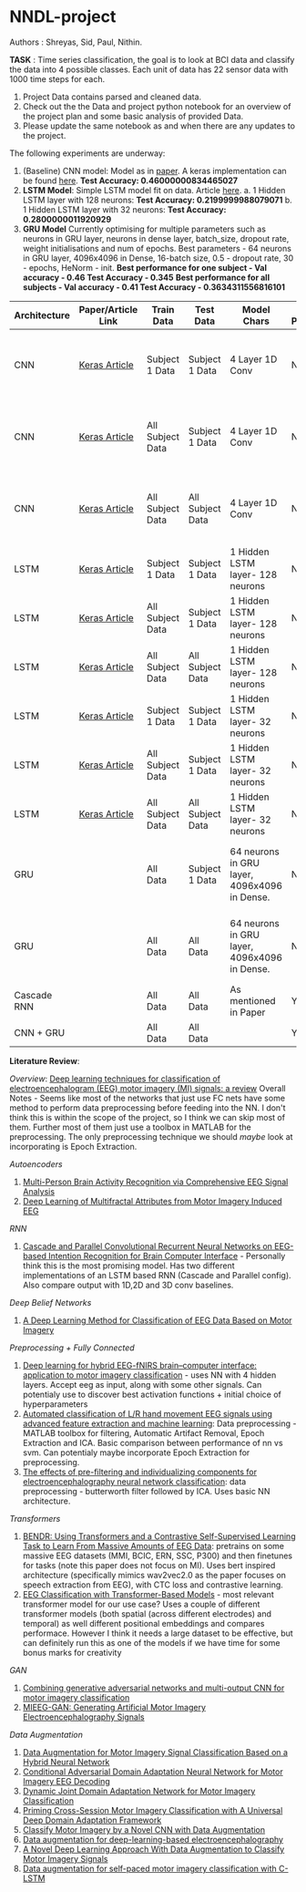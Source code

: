 # NNDL-project

Authors : Shreyas, Sid, Paul, Nithin. 

**TASK** : Time series classification, the goal is to look at BCI data and classify the data into 4 possible classes. Each unit of data has 22 sensor data with 1000 time steps for each. 

1. Project Data contains parsed and cleaned data. 
2. Check out the the Data and project python notebook for an overview of the project plan and some basic analysis of provided Data. 
3. Please update the same notebook as and when there are any updates to the project. 


The following experiments are underway:

1. (Baseline) CNN model: Model as in [paper](https://arxiv.org/abs/1611.06455). A keras implementation can be found [here](https://keras.io/examples/timeseries/timeseries_classification_from_scratch/). **Test Accuracy: 0.46000000834465027**
2. **LSTM Model**: Simple LSTM model fit on data. Article [here](https://towardsdatascience.com/time-series-classification-for-human-activity-recognition-with-lstms-using-tensorflow-2-and-keras-b816431afdff). 
  a. 1 Hidden LSTM layer with 128 neurons: **Test Accuracy: 0.2199999988079071**
  b. 1 Hidden LSTM layer with 32 neurons:  **Test Accuracy: 0.2800000011920929**
3. **GRU Model** Currently optimising for multiple parameters such as neurons in GRU layer, neurons in dense layer, batch_size, dropout rate, weight initialisations and num of epochs. Best parameters - 64 neurons in GRU layer, 4096x4096 in Dense, 16-batch size, 0.5 - dropout rate, 30 - epochs, HeNorm - init.
    **Best performance for one subject - Val accuracy - 0.46 Test Accuracy - 0.345**
    **Best performance for all subjects - Val accuracy - 0.41 Test Accuracy - 0.3634311556816101**
  

| Architecture  | Paper/Article Link | Train Data | Test Data | Model Chars |Data Preprocessing| HyperParams | Test Accuracy | 
| ------------- | ------------- | ------------- | ------------- |------------- |------------- |-------------|------------- |
| CNN  | [Keras Article](https://keras.io/examples/timeseries/timeseries_classification_from_scratch/)  | Subject 1 Data | Subject 1 Data | 4 Layer 1D Conv | No| 32-batch size, 0.5 - dropout rate, 500 - epochs(early stopping) |0.46000000834465027
 CNN  | [Keras Article](https://keras.io/examples/timeseries/timeseries_classification_from_scratch/)  | All Subject Data | Subject 1 Data | 4 Layer 1D Conv |No| 32-batch size, 0.5 - dropout rate, 500 - epochs(early stopping) |0.5600000023841858
  CNN  | [Keras Article](https://keras.io/examples/timeseries/timeseries_classification_from_scratch/)  | All Subject Data | All Subject Data | 4 Layer 1D Conv | No | 32-batch size, 0.5 - dropout rate, 500 - epochs(early stopping) |0.5417607426643372
| LSTM  | [Keras Article](https://towardsdatascience.com/time-series-classification-for-human-activity-recognition-with-lstms-using-tensorflow-2-and-keras-b816431afdff)  | Subject 1 Data | Subject 1 Data | 1 Hidden LSTM layer- 128 neurons| No | |0.2199999988079071
 LSTM  | [Keras Article](https://towardsdatascience.com/time-series-classification-for-human-activity-recognition-with-lstms-using-tensorflow-2-and-keras-b816431afdff)  | All Subject Data | Subject 1 Data | 1 Hidden LSTM layer- 128 neurons| No | |0.2400
  LSTM  | [Keras Article](https://towardsdatascience.com/time-series-classification-for-human-activity-recognition-with-lstms-using-tensorflow-2-and-keras-b816431afdff)  | All Subject Data | All Subject Data  | 1 Hidden LSTM layer- 128 neurons| No | | 0.2415
| LSTM  | [Keras Article](https://towardsdatascience.com/time-series-classification-for-human-activity-recognition-with-lstms-using-tensorflow-2-and-keras-b816431afdff)  | Subject 1 Data | Subject 1 Data | 1 Hidden LSTM layer- 32 neurons| No | |0.2800000011920929
 LSTM  | [Keras Article](https://towardsdatascience.com/time-series-classification-for-human-activity-recognition-with-lstms-using-tensorflow-2-and-keras-b816431afdff)  | All Subject Data | Subject 1 Data | 1 Hidden LSTM layer- 32 neurons| No | |0.22
  LSTM  | [Keras Article](https://towardsdatascience.com/time-series-classification-for-human-activity-recognition-with-lstms-using-tensorflow-2-and-keras-b816431afdff)  | All Subject Data | All Subject Data | 1 Hidden LSTM layer- 32 neurons| No | |0.2686
| GRU  |   | All Data | Subject 1 Data | 64 neurons in GRU layer, 4096x4096 in Dense.| No | 16-batch size, 0.5 - dropout rate, 30 - epochs, HeNorm - init. | 0.345
| GRU  |   | All Data | All Data | 64 neurons in GRU layer, 4096x4096 in Dense.| No | 16-batch size, 0.5 - dropout rate, 30 - epochs, HeNorm - init.| 0.3634311556816101
| Cascade RNN |   | All Data | All Data | As mentioned in Paper| Yes | No tuning yet | 0.6523702144622803
| CNN + GRU |   | All Data | All Data | | Yes | No Tuning yet| 0.7449209690093994

**Literature Review**:

*Overview*:
[Deep learning techniques for classification of electroencephalogram (EEG) motor imagery (MI) signals: a review](https://link.springer.com/article/10.1007/s00521-021-06352-5)
Overall Notes - Seems like most of the networks that just use FC nets have some method to perform data preprocessing before feeding into the NN. I don't think this is within the scope of the project, so I think we can skip most of them. Further most of them just use a toolbox in MATLAB for the preprocessing. The only preprocessing technique we should *maybe* look at incorporating is Epoch Extraction.

*Autoencoders*
1. [Multi-Person Brain Activity Recognition via Comprehensive EEG Signal Analysis](https://arxiv.org/abs/1709.09077)
2. [Deep Learning of Multifractal Attributes from Motor Imagery Induced EEG](https://link.springer.com/chapter/10.1007/978-3-319-12637-1_63)


*RNN*
1. [Cascade and Parallel Convolutional Recurrent Neural Networks on EEG-based Intention Recognition for Brain Computer Interface](https://arxiv.org/abs/1708.06578) - Personally think this is the most promising model. Has two different implementations of an LSTM based RNN (Cascade and Parallel config). Also compare output with 1D,2D and 3D conv baselines.

*Deep Belief Networks*
1. [A Deep Learning Method for Classification of EEG Data Based on Motor Imagery](https://link.springer.com/chapter/10.1007/978-3-319-09330-7_25)

*Preprocessing + Fully Connected*
1. [Deep learning for hybrid EEG-fNIRS brain–computer interface: application to motor imagery classification](https://iopscience.iop.org/article/10.1088/1741-2552/aaaf82) - uses NN with 4 hidden layers. Accept eeg as input, along with some other signals. Can potentialy use to discover best activation functions + initial choice of hyperparameters
2. [Automated classification of L/R hand movement EEG signals using advanced feature extraction and machine learning](https://arxiv.org/pdf/1312.2877.pdf): Data preprocessing - MATLAB toolbox for filtering, Automatic Artifact Removal, Epoch Extraction and ICA. Basic comparison between performance of nn vs svm. Can potentialy maybe incorporate Epoch Extraction for preprocessing.
3. [The effects of pre-filtering and individualizing components for electroencephalography neural network classification](https://ieeexplore.ieee.org/document/7925289): data preprocessing - butterworth filter followed by ICA. Uses basic NN architecture.



*Transformers*
1. [BENDR: Using Transformers and a Contrastive Self-Supervised Learning Task to Learn From Massive Amounts of EEG Data](https://www.ncbi.nlm.nih.gov/pmc/articles/PMC8261053/): pretrains on some massive EEG datasets (MMI, BCIC, ERN, SSC, P300) and then finetunes for tasks (note this paper does not focus on MI). Uses bert inspired architecture (specifically mimics wav2vec2.0 as the paper focuses on speech extraction from EEG), with CTC loss and contrastive learning.
2. [EEG Classification with Transformer-Based Models](https://ieeexplore.ieee.org/abstract/document/9391844) - most relevant transformer model for our use case? Uses a couple of different transformer models (both spatial (across different electrodes) and temporal) as well different positional embeddings and compares performace. However I think it needs a large dataset to be effective, but can definitely run this as one of the models if we have time for some bonus marks for creativity

*GAN*
1. [Combining generative adversarial networks and multi-output CNN for motor imagery classification](https://iopscience.iop.org/article/10.1088/1741-2552/abecc5/meta)
2. [MIEEG-GAN: Generating Artificial Motor Imagery Electroencephalography Signals](https://ieeexplore.ieee.org/abstract/document/9206942)

*Data Augmentation*
1. [Data Augmentation for Motor Imagery Signal Classification Based on a Hybrid Neural Network](https://www.mdpi.com/1424-8220/20/16/4485)
2. [Conditional Adversarial Domain Adaptation Neural Network for Motor Imagery EEG Decoding](https://www.mdpi.com/1099-4300/22/1/96)
3. [Dynamic Joint Domain Adaptation Network for Motor Imagery Classification](https://ieeexplore.ieee.org/abstract/document/9354668)
4. [Priming Cross-Session Motor Imagery Classification with A Universal Deep Domain Adaptation Framework](https://arxiv.org/abs/2202.09559)
5. [Classify Motor Imagery by a Novel CNN with Data Augmentation](https://ieeexplore.ieee.org/abstract/document/9176361)
6. [Data augmentation for deep-learning-based electroencephalography](https://www.sciencedirect.com/science/article/pii/S0165027020303083)
7. [A Novel Deep Learning Approach With Data Augmentation to Classify Motor Imagery Signals](https://ieeexplore.ieee.org/abstract/document/8630915)
8. [Data augmentation for self-paced motor imagery classification with C-LSTM](https://iopscience.iop.org/article/10.1088/1741-2552/ab57c0/meta)



